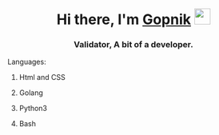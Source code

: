 <h1 align="center">Hi there, I'm <a href="https://t.me/MegaBzlomJopu" target="_blank">Gopnik</a> 
<img src="https://github.com/blackcater/blackcater/raw/main/images/Hi.gif" height="32"/></h1>
<h3 align="center">Validator, A bit of a developer.</h3>
Languages:

1) Html and CSS
  
2) Golang
 
4) Python3
 
5) Bash
